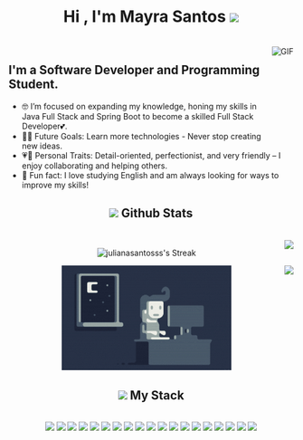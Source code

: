 <h1 align="center"><b>Hi , I'm Mayra Santos </b><img src="https://media.giphy.com/media/hvRJCLFzcasrR4ia7z/giphy.gif" width="30"></h1><br>
<!--  -->

<img align="right" alt="GIF" height="160px" src="https://media.giphy.com/media/du3J3cXyzhj75IOgvA/giphy.gif" />

## I'm a Software Developer and Programming Student.

- 🤓 I’m focused on expanding my knowledge, honing my skills in Java Full Stack and Spring Boot to become a skilled Full Stack Developer💕.
- 💪🏼 Future Goals: Learn more technologies - Never stop creating new ideas.
- 💗💨 Personal Traits: Detail-oriented, perfectionist, and very friendly – I enjoy collaborating and helping others.
- 🫧 Fun fact: I love studying English and am always looking for ways to improve my skills!

<div align="center">


## <img src="https://media.giphy.com/media/iY8CRBdQXODJSCERIr/giphy.gif" width="35"><b> Github Stats </b>
<br>


 <img src="https://github-readme-stats.vercel.app/api/top-langs/?username=julianasantosss&theme=material-palenight&show_icons=true&hide_border=true&layout=compact&title_color=FFEAEA" align="right"/>
 
 ![julianasantosss's Streak](https://github-readme-streak-stats.herokuapp.com/?user=julianasantosss&theme=material-palenight&hide_border=true&ring=e8ced2&fire=e8ced2&currStreakLabel=e8ced2&currStreakNum=FFEAEA&sideLabels=e8ced2&sideNums=FFEAEA&background=2c2b3b)


 <img alt="Night Coding" src="https://raw.githubusercontent.com/AVS1508/AVS1508/master/assets/Night-Coding.gif" />
  <img src="https://github-readme-stats.vercel.app/api?username=julianasantosss&theme=material-palenight&show_icons=true&hide_border=true&count_private=true&title_color=FFEAEA&icon_color=e8ced2"align="right" /><br>



## <img src="https://media.giphy.com/media/iY8CRBdQXODJSCERIr/giphy.gif" width="35"><b> My Stack </b>
<br>
<div align="center">
  <img src="https://img.shields.io/badge/-Java-282828?style=for-the-badge&logo=java&logoColor=282828&labelColor=FFEAEA">
  <img src="https://img.shields.io/badge/-JavaScript-282828?style=for-the-badge&logo=javascript&logoColor=282828&labelColor=FFEAEA">
  <img src="https://img.shields.io/badge/-HTML-282828?style=for-the-badge&logo=html5&logoColor=282828&labelColor=FFEAEA">
  <img src="https://img.shields.io/badge/-Spring%20Boot-282828?style=for-the-badge&logo=springboot&logoColor=282828&labelColor=FFEAEA">
  <img src="https://img.shields.io/badge/-Bootstrap-282828?style=for-the-badge&logo=bootstrap&logoColor=282828&labelColor=FFEAEA">
  <img src="https://img.shields.io/badge/-Figma-282828?style=for-the-badge&logo=figma&logoColor=282828&labelColor=FFEAEA">
  <img src="https://img.shields.io/badge/-SQL%20Server-282828?style=for-the-badge&logo=microsoftsqlserver&logoColor=282828&labelColor=FFEAEA">
  <img src="https://img.shields.io/badge/-Oracle-282828?style=for-the-badge&logo=oracle&logoColor=282828&labelColor=FFEAEA">
  <img src="https://img.shields.io/badge/-MySQL-282828?style=for-the-badge&logo=mysql&logoColor=282828&labelColor=FFEAEA">
  <img src="https://img.shields.io/badge/-CSS-282828?style=for-the-badge&logo=css3&logoColor=282828&labelColor=FFEAEA">
  <img src="https://img.shields.io/badge/-Laravel-282828?style=for-the-badge&logo=laravel&logoColor=282828&labelColor=FFEAEA">
  <img src="https://img.shields.io/badge/-GitHub-282828?style=for-the-badge&logo=github&logoColor=282828&labelColor=FFEAEA">
  <img src="https://img.shields.io/badge/-Postman-282828?style=for-the-badge&logo=postman&logoColor=282828&labelColor=FFEAEA">
  <img src="https://img.shields.io/badge/-Soap%20UI-282828?style=for-the-badge&logo=soapui&logoColor=282828&labelColor=FFEAEA">
  <img src="https://img.shields.io/badge/-PHP-282828?style=for-the-badge&logo=php&logoColor=282828&labelColor=FFEAEA">
  <img src="https://img.shields.io/badge/-APIs-282828?style=for-the-badge&logo=api&logoColor=282828&labelColor=FFEAEA">
  <img src="https://img.shields.io/badge/-MySQL%20Workbench-282828?style=for-the-badge&logo=mysql&logoColor=282828&labelColor=FFEAEA">
  <img src="https://img.shields.io/badge/-MVC%2C%20JPA-282828?style=for-the-badge&logo=apachetomcat&logoColor=282828&labelColor=FFEAEA">
  <img src="https://img.shields.io/badge/-JUnit-282828?style=for-the-badge&logo=junit&logoColor=282828&labelColor=FFEAEA">
</div>

